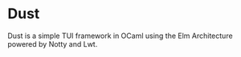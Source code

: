 # Dust

Dust is a simple TUI framework in OCaml using the Elm Architecture powered by
Notty and Lwt.


